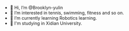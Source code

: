 - 👋 Hi, I’m @Brooklyn-yulin
- 👀 I’m interested in tennis, swimming, fitness and so on.
- 🌱 I’m currently learning Robotics learning.
- 🏫 I'm studying in Xidian University.

<!---
Brooklyn-yulin/Brooklyn-yulin is a ✨ special ✨ repository because its `README.md` (this file) appears on your GitHub profile.
You can click the Preview link to take a look at your changes.
--->
